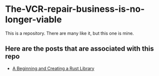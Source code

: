 # The-VCR-repair-business-is-no-longer-viable

This is a repository. There are many like it, but this one is mine.

## Here are the posts that are associated with this repo

- [A Beginning and Creating a Rust Library](https://medium.com/@killyosaur/a-beginning-and-creating-a-rust-library-e30da250706b)
